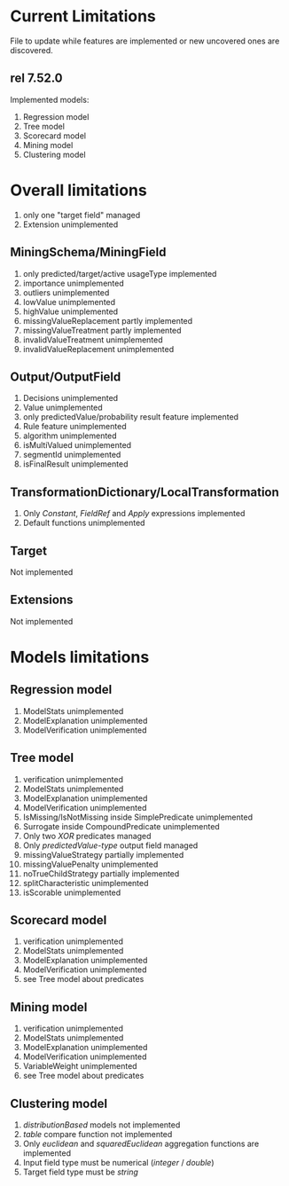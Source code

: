 Current Limitations
===================

File to update while features are implemented or new uncovered ones are discovered.

rel 7.52.0
----------

Implemented models:

1) Regression model
2) Tree model
3) Scorecard model
4) Mining model
5) Clustering model

Overall limitations
===================

1. only one "target field" managed
2. Extension unimplemented

MiningSchema/MiningField
------------------------

1. only predicted/target/active usageType implemented
2. importance unimplemented
3. outliers unimplemented
4. lowValue unimplemented
5. highValue unimplemented
6. missingValueReplacement partly implemented
7. missingValueTreatment partly implemented
8. invalidValueTreatment unimplemented
9. invalidValueReplacement unimplemented

Output/OutputField
------------------

1. Decisions unimplemented
2. Value unimplemented
3. only predictedValue/probability result feature implemented
4. Rule feature unimplemented
5. algorithm unimplemented
6. isMultiValued unimplemented
7. segmentId unimplemented
8. isFinalResult unimplemented

TransformationDictionary/LocalTransformation
--------------------------------------------

1. Only _Constant_, _FieldRef_ and _Apply_ expressions implemented
2. Default functions unimplemented

Target
------
Not implemented

Extensions
----------
Not implemented

Models limitations
==================

Regression model
----------------

1. ModelStats unimplemented
2. ModelExplanation unimplemented
3. ModelVerification unimplemented

Tree model
----------

1. verification unimplemented
2. ModelStats unimplemented
3. ModelExplanation unimplemented
4. ModelVerification unimplemented
5. IsMissing/IsNotMissing inside SimplePredicate unimplemented
6. Surrogate inside CompoundPredicate unimplemented
7. Only two _XOR_ predicates managed
8. Only _predictedValue-type_ output field managed
9. missingValueStrategy partially implemented
10. missingValuePenalty unimplemented
11. noTrueChildStrategy partially implemented
12. splitCharacteristic unimplemented
13. isScorable unimplemented

Scorecard model
---------------

1. verification unimplemented
2. ModelStats unimplemented
3. ModelExplanation unimplemented
4. ModelVerification unimplemented
5. see Tree model about predicates

Mining model
------------

1. verification unimplemented
2. ModelStats unimplemented
3. ModelExplanation unimplemented
4. ModelVerification unimplemented
5. VariableWeight unimplemented
5. see Tree model about predicates

Clustering model
----------------

1. _distributionBased_ models not implemented
2. _table_ compare function not implemented
3. Only _euclidean_ and _squaredEuclidean_ aggregation functions are implemented
4. Input field type must be numerical (_integer_ / _double_)
5. Target field type must be _string_

